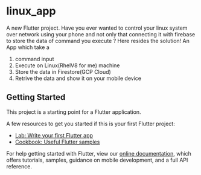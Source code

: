 # linux_app

A new Flutter project.
Have you ever wanted to control your linux system over network using your phone and not only that connecting it with firebase to store the data of command you execute ? 
Here resides the solution! An App which take a
1. command input
2. Execute on Linux(RhelV8 for me) machine 
3. Store the data in Firestore(GCP Cloud)
4. Retrive the data and show it on your mobile device 

## Getting Started

This project is a starting point for a Flutter application.

A few resources to get you started if this is your first Flutter project:

- [Lab: Write your first Flutter app](https://flutter.dev/docs/get-started/codelab)
- [Cookbook: Useful Flutter samples](https://flutter.dev/docs/cookbook)

For help getting started with Flutter, view our
[online documentation](https://flutter.dev/docs), which offers tutorials,
samples, guidance on mobile development, and a full API reference.
